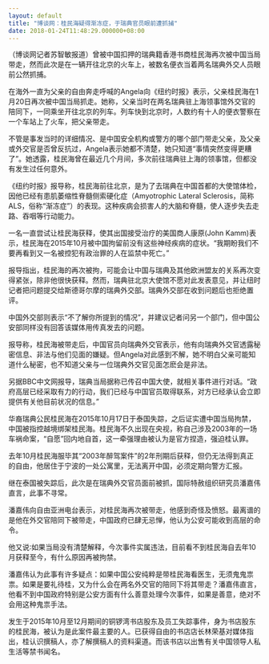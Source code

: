 ```yaml
---
layout: default
title: "博谈网：桂民海疑得渐冻症，于瑞典官员眼前遭抓捕"
date: 2018-01-24T11:48:29.000000+08:00
---
```


（博谈网记者苏智敏报道）曾被中国扣押的瑞典籍香港书商桂民海再次被中国当局带走，然而此次是在一辆开往北京的火车上，被数名便衣当着两名瑞典外交人员眼前公然抓捕。

在海外一直为父亲的自由奔走呼喊的Angela向《纽约时报》表示，父亲桂民海在1月20日再次被中国当局抓走。她称，父亲当时在两名瑞典驻上海领事馆外交官的陪同下，一同乘坐开往北京的列车。列车快到北京时，人数约有十人的便衣警察在一个车站上了火车，把父亲带走。

不管是事发当时的详细情况、是中国安全机构或警方的哪个部门带走父亲，及父亲或外交官是否曾反抗过，Angela表示她都不清楚，她只知道“事情突然变得更糟了”。她透露，桂民海曾在最近几个月间，多次前往瑞典驻上海的领事馆，但都没有发生过任何意外。

《纽约时报》报导称，桂民海前往北京，是为了去瑞典在中国首都的大使馆体检，因他已经有患肌萎缩性脊髓侧索硬化症（Amyotrophic Lateral Sclerosis，简称ALS，俗称“渐冻症”）的表现。这种疾病会损害人的大脑和脊髓，使人逐步失去走路、吞咽等行动能力。

一名一直尝试让桂民海获释，使其出国接受治疗的美国商人康原(John Kamm)表示，桂民海在2015年10月被中国拘留前没有这些神经疾病的症状。“我期盼我们不要再看到又一名被控犯有政治罪的人在监禁中死亡。”

报导指出，桂民海的再次被拘，可能会让中国与瑞典及其他欧洲盟友的关系再次变得紧张，除非他很快获释。然而，瑞典驻北京大使馆不愿对此发表意见，并让纽时记者把问题提交给斯德哥尔摩的瑞典外交部。瑞典外交部在收到问题后也拒绝置评。

中国外交部则表示“不了解你所提到的情况”，并建议记者问另一个部门，但中国公安部同样没有回答该媒体用传真发去的问题。

报导称，桂民海被带走后，中国官员向瑞典外交官表示，他有向瑞典外交官透露秘密信息、非法与他们见面的嫌疑。但Angela对此感到不解，她不明白父亲可能知道什么秘密，也不知道父亲与一位瑞典外交官见面怎麽会是非法。

另据BBC中文网报导，瑞典当局据称已传召中国大使，就相关事件进行对话。“政府高层已经采取有力的行动，我们已经与中国官员取得联系，对方已经承认会立即提供有关他目前状况的信息。”

华裔瑞典公民桂民海在2015年10月17日于泰国失踪，之后证实遭中国当局拘禁，中国被指控越境绑架桂民海。桂民海不久出现在央视，称自己涉及2003年的一场车祸命案，“自愿”回内地自首，这一牵强理由被认为是官方捏造，强迫桂认罪。

去年10月桂民海服毕其“2003年醉驾案件”的2年刑期后获释，但仍无法得到真正的自由，他居住于宁波的一处公寓里，无法离开中国，必须定期向警方汇报。

继在泰国被失踪后，此次是在瑞典外交官员面前被抓，国际特赦组织研究员潘嘉伟直言，此事不寻常。

潘嘉伟向自由亚洲电台表示，对桂民海再次被带走，他感到奇怪及愤怒。最离谱的是他在外交官陪同下被带走，中国政府已肆无忌惮，他认为公安可能收到高层的命令。

他又说∶如果当局没有清楚解释，今次事件实属违法，目前看不到桂民海自去年10月获释至今，有什么原因再被拘禁。

潘嘉伟认为此事有许多疑点：如果中国公安纯粹是带桂民海看医生，无须鬼鬼祟祟。如果是要礼待桂，又为什么会在两名外交官的陪同下将其带走？潘嘉伟直言，他看不到中国政府特别是公安方面有什么善意处理今次事件，如果是善意，绝对不会用这种鬼祟手法。

发生于2015年10月至12月期间的铜锣湾书店股东及员工失踪事件，身为书店股东的桂民海，被认为是此案件最主要的人。已获得自由的书店店长林荣基对媒体指出，桂认识撰稿人，亦了解撰稿人的资料渠道。而该书店以出售有关中国领导人私生活等禁书闻名。


